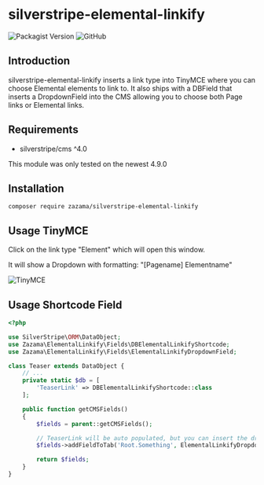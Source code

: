 # silverstripe-elemental-linkify

![Packagist Version](https://img.shields.io/packagist/v/Zazama/silverstripe-elemental-linkify?style=flat-square)
![GitHub](https://img.shields.io/github/license/Zazama/silverstripe-elemental-linkify?style=flat-square)

## Introduction

silverstripe-elemental-linkify inserts a link type into TinyMCE where you can choose Elemental elements to link to.
It also ships with a DBField that inserts a DropdownField into the CMS allowing you to choose both Page links or Elemental links.

## Requirements

* silverstripe/cms ^4.0

This module was only tested on the newest 4.9.0

## Installation

```
composer require zazama/silverstripe-elemental-linkify
```

## Usage TinyMCE

Click on the link type "Element" which will open this window.

It will show a Dropdown with formatting: "[Pagename] Elementname"

![TinyMCE](https://zazama.de/assets/Uploads/elementallinktinymce.png?vid=3)


## Usage Shortcode Field
```php
<?php

use SilverStripe\ORM\DataObject;
use Zazama\ElementalLinkify\Fields\DBElementalLinkifyShortcode;
use Zazama\ElementalLinkify\Fields\ElementalLinkifyDropdownField;

class Teaser extends DataObject {
    // ...
    private static $db = [
        'TeaserLink' => DBElementalLinkifyShortcode::class
    ];

    public function getCMSFields()
    {
        $fields = parent::getCMSFields();

        // TeaserLink will be auto populated, but you can insert the dropdown yourself with
        $fields->addFieldToTab('Root.Something', ElementalLinkifyDropdownField::create('TeaserLink', 'TeaserLink'));

        return $fields;
    }
}
```